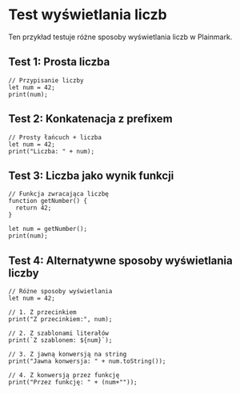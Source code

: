 # Test wyświetlania liczb

Ten przykład testuje różne sposoby wyświetlania liczb w Plainmark.

## Test 1: Prosta liczba

```plainmark
// Przypisanie liczby
let num = 42;
print(num);
```

## Test 2: Konkatenacja z prefixem

```plainmark
// Prosty łańcuch + liczba
let num = 42;
print("Liczba: " + num);
```

## Test 3: Liczba jako wynik funkcji

```plainmark
// Funkcja zwracająca liczbę
function getNumber() {
  return 42;
}

let num = getNumber();
print(num);
```

## Test 4: Alternatywne sposoby wyświetlania liczby

```plainmark
// Różne sposoby wyświetlania
let num = 42;

// 1. Z przecinkiem
print("Z przecinkiem:", num);

// 2. Z szablonami literałów
print(`Z szablonem: ${num}`);

// 3. Z jawną konwersją na string
print("Jawna konwersja: " + num.toString());

// 4. Z konwersją przez funkcję
print("Przez funkcję: " + (num+""));
```